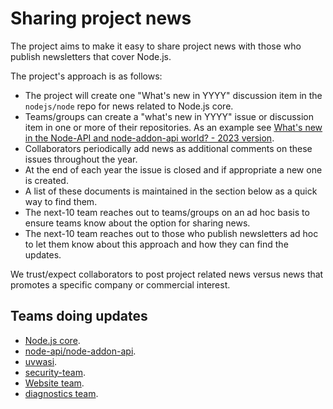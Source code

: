 # Sharing project news

The project aims to make it easy
to share project news with those who publish newsletters
that cover Node.js.

The project's approach is as follows:

* The project will create one "What's new in YYYY" discussion item in
  the `nodejs/node` repo for news related to Node.js core.
* Teams/groups can create a "what's new in YYYY" issue or discussion item
  in one or more of their repositories. As an example see
  [What's new in the Node-API and node-addon-api world? - 2023 version](https://github.com/nodejs/abi-stable-node/issues/446).
* Collaborators periodically add news as additional comments on these
  issues throughout the year.
* At the end of each year the issue is closed and if appropriate a
  new one is created.
* A list of these documents is maintained in the section below as a
  quick way to find them.
* The next-10 team reaches out to teams/groups on an ad hoc basis
  to ensure teams know about the option for sharing news.
* The next-10 team reaches out to those who publish newsletters ad hoc
  to let them know about this approach and how they can find the updates.

We trust/expect collaborators to post project related news versus news
that promotes a specific company or commercial interest.

## Teams doing updates

* [Node.js core](https://github.com/orgs/nodejs/discussions/47703).
* [node-api/node-addon-api](https://github.com/nodejs/abi-stable-node/issues/459).
* [uvwasi](https://github.com/nodejs/uvwasi/issues/201).
* [security-team](https://github.com/nodejs/security-wg/issues/1006).
* [Website team](https://github.com/nodejs/nodejs.org/issues/5602).
* [diagnostics team](https://github.com/nodejs/diagnostics/issues/619).
